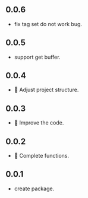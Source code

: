 ## 0.0.6

* fix tag set do not work bug.
## 0.0.5

* support get buffer.
## 0.0.4

* 🚀 Adjust project structure.
## 0.0.3

* 🚀 Improve the code.
## 0.0.2

* 🚀 Complete functions.
## 0.0.1

* create package.




